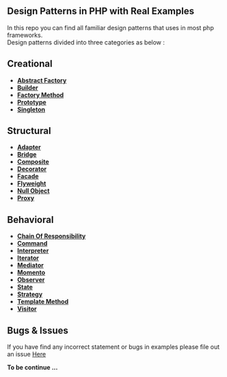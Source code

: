 ## Design Patterns in PHP with Real Examples
In this repo you can find all familiar design patterns that uses in most php frameworks.  
Design patterns divided into three categories as below :

Creational
----------

 - [**Abstract Factory**](https://github.com/ehsangazar/design-patterns-php/blob/master/creational-patterns/abstract-factory.php)
 - [**Builder**](https://github.com/ehsangazar/design-patterns-php/blob/master/creational-patterns/builder.php)
 - [**Factory Method**](https://github.com/ehsangazar/design-patterns-php/blob/master/creational-patterns/factory-method.php)
 - [**Prototype**](https://github.com/ehsangazar/design-patterns-php/blob/master/creational-patterns/prototype.php)
 - [**Singleton**](https://github.com/ehsangazar/design-patterns-php/blob/master/creational-patterns/singleton.php)
 

Structural
----------

 - [**Adapter**](https://github.com/ehsangazar/design-patterns-php/blob/master/structural-patterns/adapter.php)
 - [**Bridge**](https://github.com/ehsangazar/design-patterns-php/blob/master/structural-patterns/bridge.php)
 - [**Composite**](https://github.com/ehsangazar/design-patterns-php/blob/master/structural-patterns/composite.php)
 - [**Decorator**](https://github.com/ehsangazar/design-patterns-php/blob/master/structural-patterns/decorator.php)
 - [**Facade**](https://github.com/ehsangazar/design-patterns-php/blob/master/structural-patterns/facade.php)
 - [**Flyweight**](https://github.com/ehsangazar/design-patterns-php/blob/master/structural-patterns/flyweight.php)
 - [**Null Object**](https://github.com/ehsangazar/design-patterns-php/blob/master/structural-patterns/null_object.php)
 - [**Proxy**](https://github.com/ehsangazar/design-patterns-php/blob/master/structural-patterns/proxy.php)

Behavioral
----------

 - [**Chain Of Responsibility**](https://github.com/ehsangazar/design-patterns-php/blob/master/behavioral-patterns/chain-of-responsibility.php)
 - [**Command**](https://github.com/ehsangazar/design-patterns-php/blob/master/behavioral-patterns/command.php)
 - [**Interpreter**](https://github.com/ehsangazar/design-patterns-php/blob/master/behavioral-patterns/interpreter.php)
 - [**Iterator**](https://github.com/ehsangazar/design-patterns-php/blob/master/behavioral-patterns/iterator.php)
 - [**Mediator**](https://github.com/ehsangazar/design-patterns-php/blob/master/behavioral-patterns/mediator.php)
 - [**Momento**](https://github.com/ehsangazar/design-patterns-php/blob/master/behavioral-patterns/momento.php)
 - [**Observer**](https://github.com/ehsangazar/design-patterns-php/blob/master/behavioral-patterns/observer.php)
 - [**State**](https://github.com/ehsangazar/design-patterns-php/blob/master/behavioral-patterns/state.php)
 - [**Strategy**](https://github.com/ehsangazar/design-patterns-php/blob/master/behavioral-patterns/strategy.php)
 - [**Template Method**](https://github.com/ehsangazar/design-patterns-php/blob/master/behavioral-patterns/template-method.php)
 - [**Visitor**](https://github.com/ehsangazar/design-patterns-php/blob/master/behavioral-patterns/visitor.php)



Bugs & Issues
-------------
If you have find any incorrect statement or bugs in examples please file out an issue [Here](https://github.com/ehsangazar/design-patterns-php/issues)

**To be continue ...**
